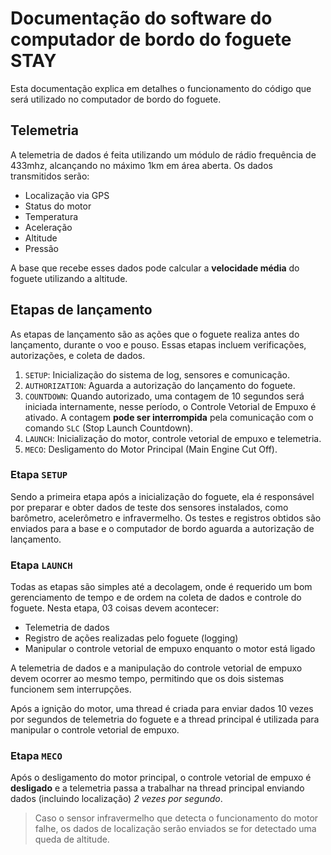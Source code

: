 # Documentação do software do computador de bordo do foguete STAY

Esta documentação explica em detalhes o funcionamento do código que será utilizado no computador de bordo do foguete.

## Telemetria

A telemetria de dados é feita utilizando um módulo de rádio frequência de 433mhz, alcançando no máximo 1km em área aberta. Os dados transmitidos serão:

- Localização via GPS
- Status do motor
- Temperatura
- Aceleração
- Altitude
- Pressão

A base que recebe esses dados pode calcular a **velocidade média** do foguete utilizando a altitude.

## Etapas de lançamento

As etapas de lançamento são as ações que o foguete realiza antes do lançamento, durante o voo e pouso. Essas etapas incluem verificações, autorizações, e coleta de dados.

1. `SETUP`: Inicialização do sistema de log, sensores e comunicação.
2. `AUTHORIZATION`: Aguarda a autorização do lançamento do foguete.
3. `COUNTDOWN`: Quando autorizado, uma contagem de 10 segundos será iniciada internamente, nesse período, o Controle Vetorial de Empuxo é ativado. A contagem **pode ser interrompida** pela comunicação com o comando `SLC` (Stop Launch Countdown).
4. `LAUNCH`: Inicialização do motor, controle vetorial de empuxo e telemetria.
5. `MECO`: Desligamento do Motor Principal (Main Engine Cut Off).

### Etapa `SETUP`

Sendo a primeira etapa após a inicialização do foguete, ela é responsável por preparar e obter dados de teste dos sensores instalados, como barômetro, acelerômetro e infravermelho. Os testes e registros obtidos são enviados para a base e o computador de bordo aguarda a autorização de lançamento.

### Etapa `LAUNCH`

Todas as etapas são simples até a decolagem, onde é requerido um bom gerenciamento de tempo e de ordem na coleta de dados e controle do foguete. Nesta etapa, 03 coisas devem acontecer:

- Telemetria de dados
- Registro de ações realizadas pelo foguete (logging)
- Manipular o controle vetorial de empuxo enquanto o motor está ligado

A telemetria de dados e a manipulação do controle vetorial de empuxo devem ocorrer ao mesmo tempo, permitindo que os dois sistemas funcionem sem interrupções.

Após a ignição do motor, uma thread é criada para enviar dados 10 vezes por segundos de telemetria do foguete e a thread principal é utilizada para manipular o controle vetorial de empuxo.

### Etapa `MECO`

Após o desligamento do motor principal, o controle vetorial de empuxo é **desligado** e a telemetria passa a trabalhar na thread principal enviando dados (incluindo localização) *2 vezes por segundo*.

> Caso o sensor infravermelho que detecta o funcionamento do motor falhe, os dados de localização serão enviados se for detectado uma queda de altitude.